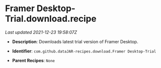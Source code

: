# Framer Desktop-Trial.download.recipe

_Last updated 2021-12-23 19:58:07Z_

- **Description**: Downloads latest trial version of Framer Desktop.

- **Identifier**: `com.github.dataJAR-recipes.download.Framer Desktop-Trial`

- **Parent Recipes**: `None`